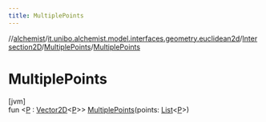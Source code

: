 ```yaml
---
title: MultiplePoints
---
```

//[alchemist](../../../../index.html)/[it.unibo.alchemist.model.interfaces.geometry.euclidean2d](../../index.html)/[Intersection2D](../index.html)/[MultiplePoints](index.html)/[MultiplePoints](-multiple-points.html)



# MultiplePoints



[jvm]\
fun <[P](index.html) : [Vector2D](../../../it.unibo.alchemist.model.interfaces.geometry/-vector2-d/index.html)<[P](index.html)>> [MultiplePoints](-multiple-points.html)(points: [List](https://kotlinlang.org/api/latest/jvm/stdlib/kotlin.collections/-list/index.html)<[P](index.html)>)




